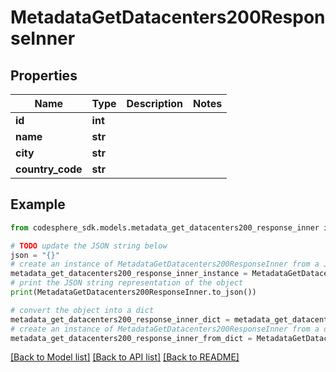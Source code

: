 # MetadataGetDatacenters200ResponseInner


## Properties

Name | Type | Description | Notes
------------ | ------------- | ------------- | -------------
**id** | **int** |  |
**name** | **str** |  |
**city** | **str** |  |
**country_code** | **str** |  |

## Example

```python
from codesphere_sdk.models.metadata_get_datacenters200_response_inner import MetadataGetDatacenters200ResponseInner

# TODO update the JSON string below
json = "{}"
# create an instance of MetadataGetDatacenters200ResponseInner from a JSON string
metadata_get_datacenters200_response_inner_instance = MetadataGetDatacenters200ResponseInner.from_json(json)
# print the JSON string representation of the object
print(MetadataGetDatacenters200ResponseInner.to_json())

# convert the object into a dict
metadata_get_datacenters200_response_inner_dict = metadata_get_datacenters200_response_inner_instance.to_dict()
# create an instance of MetadataGetDatacenters200ResponseInner from a dict
metadata_get_datacenters200_response_inner_from_dict = MetadataGetDatacenters200ResponseInner.from_dict(metadata_get_datacenters200_response_inner_dict)
```
[[Back to Model list]](../README.md#documentation-for-models) [[Back to API list]](../README.md#documentation-for-api-endpoints) [[Back to README]](../README.md)
